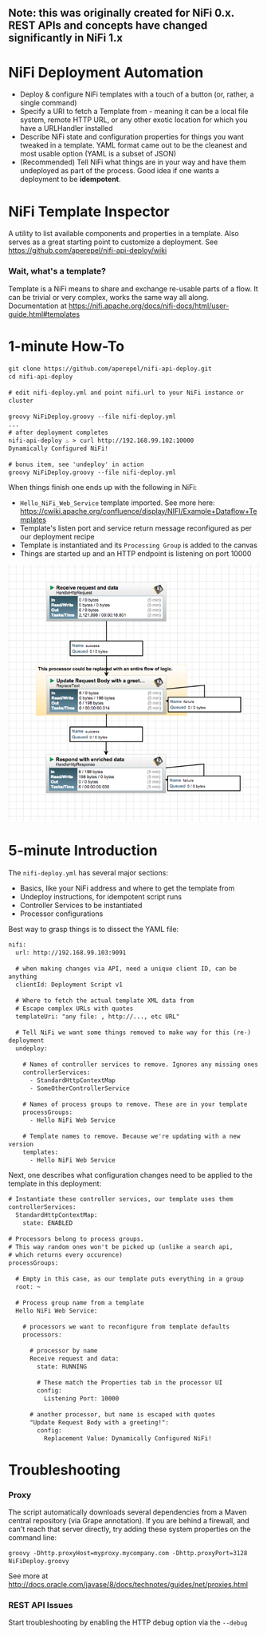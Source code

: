 ## Note: this was originally created for NiFi 0.x. REST APIs and concepts have changed significantly in NiFi 1.x
# NiFi Deployment Automation

 - Deploy & configure NiFi templates with a touch of a button (or, rather, a single command)
 - Specify a URI to fetch a Template from - meaning it can be a local file system, remote HTTP URL, or any other exotic location for which you have a URLHandler installed
 - Describe NiFi state and configuration properties for things you want tweaked in a template. YAML format came out to be the cleanest and most usable option (YAML is a subset of JSON)
 - (Recommended) Tell NiFi what things are in your way and have them undeployed as part of the process. Good idea if one wants a deployment to be **idempotent**.

# NiFi Template Inspector

A utility to list available components and properties in a template. Also serves as a great starting point to customize a deployment. See https://github.com/aperepel/nifi-api-deploy/wiki

### Wait, what's a template?
Template is a NiFi means to share and exchange re-usable parts of a flow. It can be trivial or very complex, works the same way all along. Documentation at https://nifi.apache.org/docs/nifi-docs/html/user-guide.html#templates

# 1-minute How-To
```
git clone https://github.com/aperepel/nifi-api-deploy.git
cd nifi-api-deploy

# edit nifi-deploy.yml and point nifi.url to your NiFi instance or cluster

groovy NiFiDeploy.groovy --file nifi-deploy.yml
...
# after deployment completes
nifi-api-deploy ♨ > curl http://192.168.99.102:10000
Dynamically Configured NiFi!

# bonus item, see 'undeploy' in action
groovy NiFiDeploy.groovy --file nifi-deploy.yml
```



When things finish one ends up with the following in NiFi:

 - `Hello_NiFi_Web_Service` template imported. See more here: https://cwiki.apache.org/confluence/display/NIFI/Example+Dataflow+Templates
 - Template's listen port and service return message reconfigured as per our deployment recipe
 - Template is instantiated and its  `Processing Group` is added to the canvas
 - Things are started up and an HTTP endpoint is listening on port 10000

![Image of the Template Running](/assets/HelloNiFi_screenshot.png)

# 5-minute Introduction

The `nifi-deploy.yml` has several major sections:

 - Basics, like your NiFi address and where to get the template from
 - Undeploy instructions, for idempotent script runs
 - Controller Services to be instantiated
 - Processor configurations

Best way to grasp things is to dissect the YAML file:
```
nifi:
  url: http://192.168.99.103:9091

  # when making changes via API, need a unique client ID, can be anything
  clientId: Deployment Script v1

  # Where to fetch the actual template XML data from
  # Escape complex URLs with quotes
  templateUri: "any file: , http://..., etc URL"

  # Tell NiFi we want some things removed to make way for this (re-) deployment
  undeploy:

    # Names of controller services to remove. Ignores any missing ones
    controllerServices:
      - StandardHttpContextMap
      - SomeOtherControllerService

    # Names of process groups to remove. These are in your template
    processGroups:
      - Hello NiFi Web Service

    # Template names to remove. Because we're updating with a new version
    templates:
      - Hello NiFi Web Service
```


Next, one describes what configuration changes need to be applied to the template in this deployment:
```
# Instantiate these controller services, our template uses them
controllerServices:
  StandardHttpContextMap:
    state: ENABLED

# Processors belong to process groups.
# This way random ones won't be picked up (unlike a search api,
# which returns every occurence)
processGroups:

  # Empty in this case, as our template puts everything in a group
  root: ~

  # Process group name from a template
  Hello NiFi Web Service:

    # processors we want to reconfigure from template defaults
    processors:

      # processor by name
      Receive request and data:
        state: RUNNING

        # These match the Properties tab in the processor UI
        config:
          Listening Port: 10000

      # another processor, but name is escaped with quotes
      "Update Request Body with a greeting!":
        config:
          Replacement Value: Dynamically Configured NiFi!

```

# Troubleshooting
### Proxy
The script automatically downloads several dependencies from a Maven central repository (via Grape annotation). If you are behind a firewall, and can't reach that server directly, try adding these system properties on the command line:
```
groovy -Dhttp.proxyHost=myproxy.mycompany.com -Dhttp.proxyPort=3128 NiFiDeploy.groovy
```
See more at http://docs.oracle.com/javase/8/docs/technotes/guides/net/proxies.html

### REST API Issues
Start troubleshooting by enabling the HTTP debug option via the `--debug`
